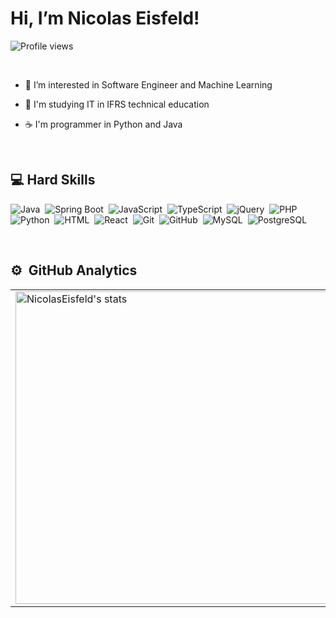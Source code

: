 
<h1 align="left">Hi, I’m Nicolas Eisfeld! </h1>

<p align="left"> <img src="https://komarev.com/ghpvc/?username=NicolasEisfeld&color=232323" alt="Profile views" /> </p>

<br />
<div align="left">

- 🎲 I’m interested in Software Engineer and Machine Learning
  
- 📖 I'm studying IT in IFRS technical education
  
- ☕ I'm programmer in Python and Java


</div>

<br />

## 💻 Hard Skills
![Java](https://img.shields.io/badge/Java-262626.svg??style=for-the-badge&logo=openjdk&logoColor=white)&nbsp;
![Spring Boot](https://img.shields.io/badge/Spring_Boot-262626?style=flat&logo=Spring)&nbsp;
![JavaScript](https://img.shields.io/badge/-JavaScript-262626?style=flat&logo=javascript)&nbsp;
![TypeScript](https://img.shields.io/badge/-TypeScript-262626?style=flat&logo=typescript)&nbsp;
![jQuery](https://img.shields.io/badge/jQuery-262626.svg??style=for-the-badge&logo=jquery&logoColor=blue)&nbsp;
![PHP](https://img.shields.io/badge/PHP-262626.svg??style=for-the-badge&logo=php)&nbsp;
![Python](https://img.shields.io/badge/-Python-262626?style=flat&logo=python)&nbsp;
![HTML](https://img.shields.io/badge/-HTML-262626?style=flat&logo=HTML5)&nbsp;
![React](https://img.shields.io/badge/React-262626.svg??style=for-the-badge&logo=react)&nbsp;
![Git](https://img.shields.io/badge/-Git-262626?style=flat&logo=git)&nbsp;
![GitHub](https://img.shields.io/badge/-GitHub-262626?style=flat&logo=github)&nbsp;
![MySQL](https://img.shields.io/badge/-MySQL-262626?style=flat&logo=mysql)&nbsp;
![PostgreSQL](https://img.shields.io/badge/-PostgreSQL-262626?style=flat&logo=postgresql)&nbsp;

<br />

## ⚙️ &nbsp;GitHub Analytics
<div align="center">
  <table >
    <tr>
      <td>
        <img width="500em" src="https://github-readme-stats.vercel.app/api?username=NicolasEisfeld&show_icons=true&theme=apprentice" alt="NicolasEisfeld's stats"/>
      </td>
      <td>
        <img width="400em" src="https://github-readme-stats.vercel.app/api/top-langs/?username=NicolasEisfeld&layout=compact&theme=apprentice" alt="NicolasEisfeld's most languages"/>
      </td>
    </tr>
  </table>
</div>


<br />

